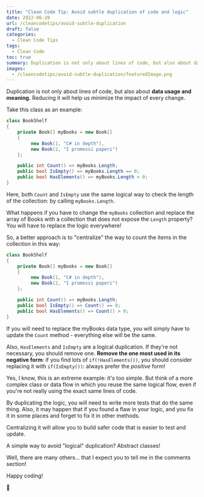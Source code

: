```yaml
---
title: "Clean Code Tip: Avoid subtle duplication of code and logic"
date: 2022-06-28
url: /cleancodetips/avoid-subtle-duplication
draft: false
categories:
  - Clean Code Tips
tags:
  - Clean Code
toc: true
summary: Duplication is not only about lines of code, but also about data usage and meaning. You should avoid that kind of duplication.
images:
  - /cleancodetips/avoid-subtle-duplication/featuredImage.png
---
```


Duplication is not only about lines of code, but also about **data usage and meaning.**
Reducing it will help us minimize the impact of every change.

Take this class as an example:

```cs
class BookShelf
{
    private Book[] myBooks = new Book[]
    {
         new Book(1, "C# in depth"),
         new Book(2, "I promessi paperi")
    };

    public int Count() => myBooks.Length;
    public bool IsEmpty() => myBooks.Length == 0;
    public bool HasElements() => myBooks.Length > 0;
}
```

Here, both `Count` and `IsEmpty` use the same logical way to check the length of the collection: by calling `myBooks.Length`.

What happens if you have to change the `myBooks` collection and replace the array of Books with a collection that does not expose the `Length` property? You will have to replace the logic everywhere!

So, a better approach is to "centralize" the way to count the items in the collection in this way:

```cs
class BookShelf
{
    private Book[] myBooks = new Book[]
    {
         new Book(1, "C# in depth"),
         new Book(2, "I promessi paperi")
    };

    public int Count() => myBooks.Length;
    public bool IsEmpty() => Count() == 0;
    public bool HasElements() => Count() > 0;
}
```

If you will need to replace the myBooks data type, you will simply have to update the `Count` method - everything else will be the same.

Also, `HasElements` and `IsEmpty` are a logical duplication. If they're not necessary, you should remove one. **Remove the one most used in its negative form**: if you find lots of `if(!HasElements())`, you should consider replacing it with `if(IsEmpty())`: always prefer the _positive_ form!

Yes, I know, this is an extreme example: it's too simple. But think of a more complex class or data flow in which you reuse the same logical flow, even if you're not really using the exact same lines of code.

By duplicating the logic, you will need to write more tests that do the same thing. Also, it may happen that if you found a flaw in your logic, and you fix it in some places and forget to fix it in other methods.

Centralizing it will allow you to build safer code that is easier to test and update.

A simple way to avoid "logical" duplication? Abstract classes!

Well, there are many others... that I expect you to tell me in the comments section!

Happy coding!

🐧
